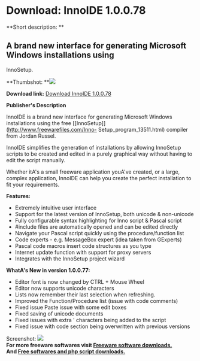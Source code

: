# Download: InnoIDE 1.0.0.78

**Short description: **

## A brand new interface for generating Microsoft Windows installations using
InnoSetup.

  
**Thumbshot: **![](http://www.freewarefiles.com/screenshot/innoide_md.jpg)   
  
**Download link:** [Download InnoIDE 1.0.0.78](http://freesoftwares.boysofts.com/InnoIDE_program_62048.html)  
  

**Publisher's Description**  
  

InnoIDE is a brand new interface for generating Microsoft Windows
installations using the free [[InnoSetup]](http://www.freewarefiles.com/Inno-
Setup_program_13511.html) compiler from Jordan Russel.

InnoIDE simplifies the generation of installations by allowing InnoSetup
scripts to be created and edited in a purely graphical way without having to
edit the script manually.

Whether itA's a small freeware application youA've created, or a large,
complex application, InnoIDE can help you create the perfect installation to
fit your requirements.

**Features:**

  * Extremely intuitive user interface 
  * Support for the latest version of InnoSetup, both unicode & non-unicode 
  * Fully configurable syntax highlighting for Inno script & Pascal script 
  * #include files are automatically opened and can be edited directly 
  * Navigate your Pascal script quickly using the procedure/function list 
  * Code experts - e.g. MessageBox expert (idea taken from GExperts) 
  * Pascal code macros insert code structures as you type 
  * Internet update function with support for proxy servers 
  * Integrates with the InnoSetup project wizard 

**WhatA's New in version 1.0.0.77:**

  * Editor font is now changed by CTRL + Mouse Wheel 
  * Editor now supports unicode characters 
  * Lists now remember their last selection when refreshing. 
  * Improved the Function/Procedure list (issue with code comments) 
  * Fixed issue Paste issue with some edit boxes 
  * Fixed saving of unicode documents 
  * Fixed issues with extra ' characters being added to the script 
  * Fixed issue with code section being overwritten with previous versions 

  
  
Screenshot: ![](http://www.freewarefiles.com/screenshot/innoide.jpg)  
**For more freeware softwares visit [Freeware software downloads.](http://freesoftwares.boysofts.com/)**   
**And [Free softwares and php script downloads.](http://www.boysofts.com/)**

